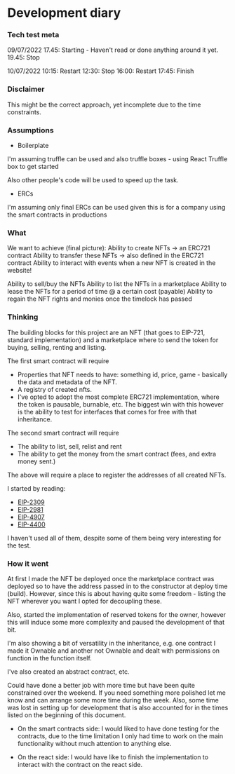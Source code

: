 # Development diary

### Tech test meta ###
09/07/2022 
17.45: Starting - Haven't read or done anything around it yet. 
19.45: Stop

10/07/2022 
10:15: Restart
12:30: Stop
16:00: Restart
17:45: Finish


### Disclaimer
This might be the correct approach, yet incomplete due to the time constraints.


### Assumptions
* Boilerplate 

I'm assuming truffle can be used and also truffle boxes - using
React Truffle box to get started

Also other people's code will be used to speed up the task.

* ERCs 

I'm assuming only final ERCs can be used given this is for a company
using the smart contracts in productions


### What
We want to achieve (final picture):
Ability to create NFTs -> an ERC721 contract
Ability to transfer these NFTs -> also defined in the ERC721 contract
Ability to interact with events when a new NFT is created in the website!

Ability to sell/buy the NFTs
Ability to list the NFTs in a marketplace
Ability to lease the NFTs for a period of time @ a certain cost (payable)
Ability to regain the NFT rights and monies once the timelock has passed


### Thinking
The building blocks for this project are an NFT (that goes to EIP-721, standard
implementation) and a marketplace where to send the token for buying, selling,
renting and listing.

The first smart contract will require
* Properties that NFT needs to have: something id, price, game - basically the
  data and metadata of the NFT.
* A registry of created nfts.
* I've opted to adopt the most complete ERC721 implementation, where the token
  is pausable, burnable, etc. The biggest win with this however is the ability
  to test for interfaces that comes for free with that inheritance.

The second smart contract will require
* The ability to list, sell, relist and rent
* The ability to get the money from the smart contract (fees, and extra money
  sent.)

The above will require a place to register the addresses of all created NFTs.


I started by reading:
* [EIP-2309](https://eips.ethereum.org/EIPS/eip-2309)
* [EIP-2981](https://eips.ethereum.org/EIPS/eip-2981)
* [EIP-4907](https://eips.ethereum.org/EIPS/eip-4907)
* [EIP-4400](https://eips.ethereum.org/EIPS/eip-4400)
    
I haven't used all of them, despite some of them being very interesting for the
test.

### How it went
At first I made the NFT be deployed once the marketplace contract was deployed
so to have the address passed in to the constructor at deploy time (build).
However, since this is about having quite some freedom - listing the NFT
wherever you want I opted for decoupling these.

Also, started the implementation of reserved tokens for the owner, however this
will induce some more complexity and paused the development of that bit.

I'm also showing a bit of versatility in the inheritance, e.g. one contract I
made it Ownable and another not Ownable and dealt with permissions on function
in the function itself.

I've also created an abstract contract, etc.

Could have done a better job with more time but have been quite constrained over
the weekend. If you need something more polished let me know and can arrange
some more time during the week. Also, some time was lost in setting up for development that is also accounted for in the times listed on the beginning of this document.

* On the smart contracts side:
I would liked to have done testing for the contracts, due to the time limitation I only had time to work on the main functionality without much attention to anything else.

* On the react side:
I would have like to finish the implementation to interact with the contract on the react side.


